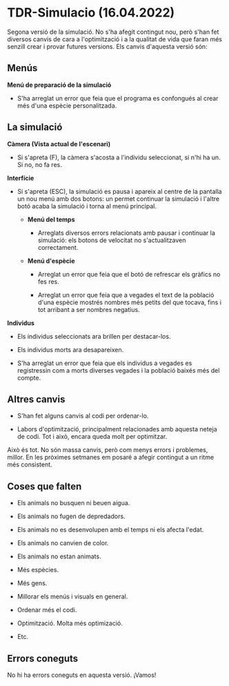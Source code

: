 # TDR-Simulacio (16.04.2022)
Segona versió de la simulació. No s'ha afegit contingut nou, però s'han fet diversos canvis de cara a l'optimització i a la qualitat de vida que faran més senzill crear i provar futures versions. Els canvis d'aquesta versió són:

## Menús
**Menú de preparació de la simulació**
  
- S'ha arreglat un error que feia que el programa es confongués al crear més d'una espècie personalitzada.

## La simulació  
**Càmera (Vista actual de l'escenari)**
  
- Si s'apreta (F), la càmera s'acosta a l'individu seleccionat, si n'hi ha un. Si no, no fa res.
  
**Interfície**
  
- Si s'apreta (ESC), la simulació es pausa i apareix al centre de la pantalla un nou menú amb dos botons: un permet continuar la simulació i l'altre botó acaba la simulació i torna al menú principal.

  - **Menú del temps**
    
    - Arreglats diversos errors relacionats amb pausar i continuar la simulació: els botons de velocitat no s'actualitzaven correctament.
    
  - **Menú d'espècie**

    - Arreglat un error que feia que el botó de refrescar els gràfics no fes res.
    
    - Arreglat un error que feia que a vegades el text de la població d'una espècie mostrés nombres més petits del que tocava, fins i tot arribant a ser nombres negatius.

**Individus**

- Els individus seleccionats ara brillen per destacar-los.

- Els individus morts ara desapareixen.
  
- S'ha arreglat un error que feia que els individus a vegades es registressin com a morts diverses vegades i la població baixés més del compte.

## Altres canvis

- S'han fet alguns canvis al codi per ordenar-lo.

- Labors d'optimització, principalment relacionades amb aquesta neteja de codi. Tot i això, encara queda molt per optimitzar.



  
Això és tot. No són massa canvis, però com menys errors i problemes, millor. En les pròximes setmanes em posaré a afegir contingut a un ritme més consistent.

## Coses que falten

- Els animals no busquen ni beuen aigua.

- Els animals no fugen de depredadors.

- Els animals no es desenvolupen amb el temps ni els afecta l'edat.

- Els animals no canvien de color.

- Els animals no estan animats.

- Més espècies.

- Més gens.

- Millorar els menús i visuals en general.

- Ordenar més el codi.

- Optimització. Molta més optimizació.

- Etc.

## Errors coneguts

No hi ha errors coneguts en aquesta versió. ¡Vamos!
